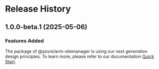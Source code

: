 # Release History
    
## 1.0.0-beta.1 (2025-05-06)

### Features Added

The package of @azure/arm-sitemanager is using our next generation design principles. To learn more, please refer to our documentation [Quick Start](https://aka.ms/azsdk/js/mgmt/quickstart).
